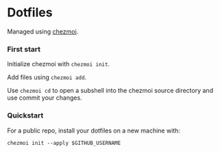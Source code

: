 # Dotfiles

Managed using [chezmoi](https://www.chezmoi.io/).

### First start
Initialize chezmoi with `chezmoi init`.

Add files using `chezmoi add`.

Use `chezmoi cd` to open a subshell into the chezmoi source directory and use commit your changes.

### Quickstart
For a public repo, install your dotfiles on a new machine with:
```shell
chezmoi init --apply $GITHUB_USERNAME
```
